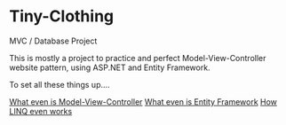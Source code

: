 # Tiny-Clothing
MVC / Database Project

  This is mostly a project to practice and perfect Model-View-Controller website pattern, using ASP.NET and Entity Framework.
  
  To set all these things up....
  
  [What even is Model-View-Controller](dotnet.microsoft.com/apps/aspnet/mvc)
  [What even is Entity Framework](https://docs.microsoft.com/en-us/ef/core/)
  [How LINQ even works](https://docs.microsoft.com/en-us/dotnet/csharp/programming-guide/concepts/linq/basic-linq-query-operations)
